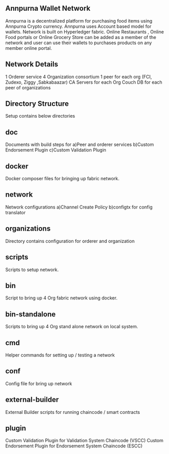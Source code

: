 Annpurna Wallet Network
-----------------------
Annpurna is a decentralized platform for purchasing food items using Annpurna Crypto currency. Annpurna uses Account based model for wallets. Network is built on Hyperledger fabric. Online Restaurants , Online Food portals or Online Grocery Store can be added as a member of the network and user can use their wallets to purchases products on any member online portal.

Network Details
---------------
1 Orderer service
4 Organization consortium 
1 peer for each org (FCI, Zudexo, Ziggy ,Sabkabaazar)
CA Servers for each Org
Couch DB for each peer of organizations


Directory Structure
-------------------
Setup contains below directories 

doc
---
Documents with build steps for 
a)Peer and orderer services
b)Custom Endorsement Plugin
c)Custom Validation Plugin

docker
------
Docker composer files for bringing up fabric network.


network
-------
Network configurations
a)Channel Create Policy
b)configtx for config translator

organizations
-------------
Directory contains configuration for orderer and organization

scripts
-------
Scripts to setup network.

bin
---
Script to bring up 4 Org fabric network using docker.

bin-standalone
--------------
Scripts to bring up 4 Org stand alone network on local system.

cmd
---
Helper commands for setting up / testing a network 

conf
----
Config file for bring up network

external-builder
----------------
External Builder scripts for running chaincode / smart contracts

plugin
------
Custom Validation Plugin for Validation System Chaincode (VSCC)
Custom Endorsement Plugin for Endorsement System Chaincode (ESCC)
			